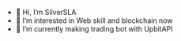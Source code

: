 - 👋 Hi, I’m SilverSLA
- 👀 I’m interested in Web skill and blockchain now
- 🌱 I’m currently making trading bot with UpbitAPI

<!---
brown2243/brown2243 is a ✨ special ✨ repository because its `README.md` (this file) appears on your GitHub profile.
You can click the Preview link to take a look at your changes.
--->
